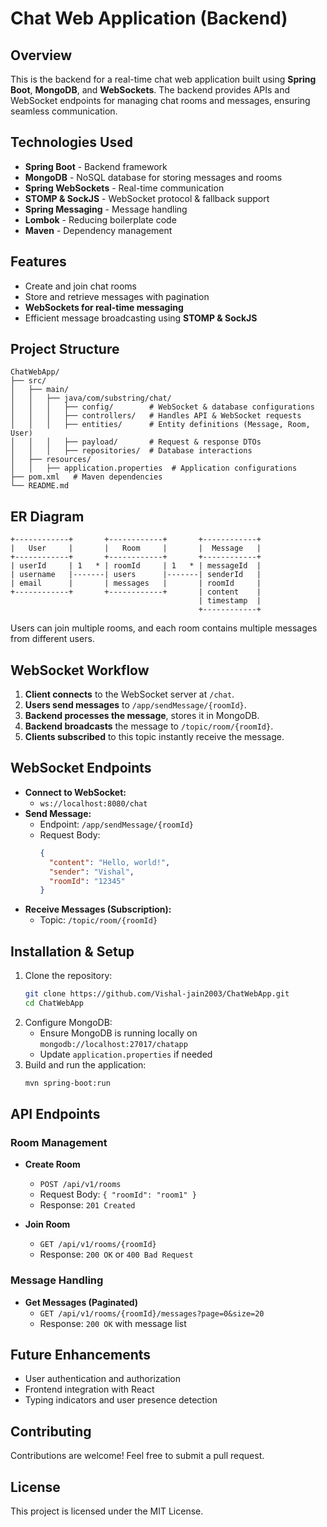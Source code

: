 # Chat Web Application (Backend)

## Overview
This is the backend for a real-time chat web application built using **Spring Boot**, **MongoDB**, and **WebSockets**. The backend provides APIs and WebSocket endpoints for managing chat rooms and messages, ensuring seamless communication.

## Technologies Used
- **Spring Boot** - Backend framework
- **MongoDB** - NoSQL database for storing messages and rooms
- **Spring WebSockets** - Real-time communication
- **STOMP & SockJS** - WebSocket protocol & fallback support
- **Spring Messaging** - Message handling
- **Lombok** - Reducing boilerplate code
- **Maven** - Dependency management

## Features
- Create and join chat rooms
- Store and retrieve messages with pagination
- **WebSockets for real-time messaging**
- Efficient message broadcasting using **STOMP & SockJS**

## Project Structure
```
ChatWebApp/
├── src/
│   ├── main/
│   │   ├── java/com/substring/chat/
│   │   │   ├── config/        # WebSocket & database configurations
│   │   │   ├── controllers/   # Handles API & WebSocket requests
│   │   │   ├── entities/      # Entity definitions (Message, Room, User)
│   │   │   ├── payload/       # Request & response DTOs
│   │   │   ├── repositories/  # Database interactions
│   ├── resources/
│   │   ├── application.properties  # Application configurations
├── pom.xml   # Maven dependencies
└── README.md
```

## ER Diagram
```plaintext
+------------+       +------------+       +------------+
|   User     |       |   Room     |       |  Message   |
+------------+       +------------+       +------------+
| userId     | 1   * | roomId     | 1   * | messageId  |
| username   |-------| users      |-------| senderId   |
| email      |       | messages   |       | roomId     |
+------------+       +------------+       | content    |
                                          | timestamp  |
                                          +------------+
```
Users can join multiple rooms, and each room contains multiple messages from different users.

## WebSocket Workflow
1. **Client connects** to the WebSocket server at `/chat`.
2. **Users send messages** to `/app/sendMessage/{roomId}`.
3. **Backend processes the message**, stores it in MongoDB.
4. **Backend broadcasts** the message to `/topic/room/{roomId}`.
5. **Clients subscribed** to this topic instantly receive the message.

## WebSocket Endpoints
- **Connect to WebSocket:**
  - `ws://localhost:8080/chat`
- **Send Message:**
  - Endpoint: `/app/sendMessage/{roomId}`
  - Request Body:
    ```json
    {
      "content": "Hello, world!",
      "sender": "Vishal",
      "roomId": "12345"
    }
    ```
- **Receive Messages (Subscription):**
  - Topic: `/topic/room/{roomId}`

## Installation & Setup
1. Clone the repository:
   ```sh
   git clone https://github.com/Vishal-jain2003/ChatWebApp.git
   cd ChatWebApp
   ```
2. Configure MongoDB:
   - Ensure MongoDB is running locally on `mongodb://localhost:27017/chatapp`
   - Update `application.properties` if needed
3. Build and run the application:
   ```sh
   mvn spring-boot:run
   ```

## API Endpoints
### Room Management
- **Create Room**
  - `POST /api/v1/rooms`
  - Request Body: `{ "roomId": "room1" }`
  - Response: `201 Created`

- **Join Room**
  - `GET /api/v1/rooms/{roomId}`
  - Response: `200 OK` or `400 Bad Request`

### Message Handling
- **Get Messages (Paginated)**
  - `GET /api/v1/rooms/{roomId}/messages?page=0&size=20`
  - Response: `200 OK` with message list

## Future Enhancements
- User authentication and authorization
- Frontend integration with React
- Typing indicators and user presence detection

## Contributing
Contributions are welcome! Feel free to submit a pull request.

## License
This project is licensed under the MIT License.


